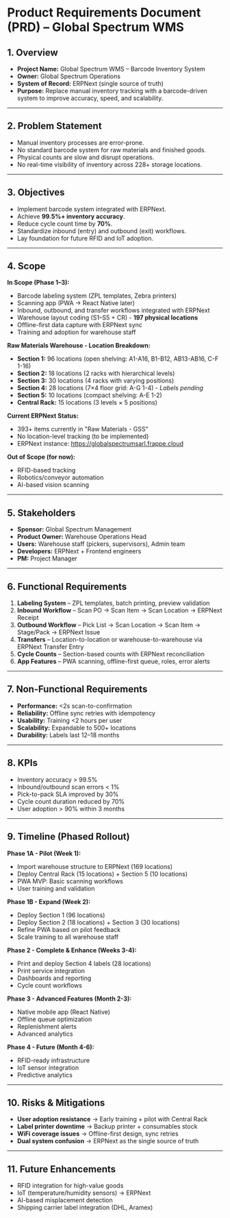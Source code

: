 # Product Requirements Document (PRD) – Global Spectrum WMS

## 1. Overview
- **Project Name:** Global Spectrum WMS – Barcode Inventory System  
- **Owner:** Global Spectrum Operations  
- **System of Record:** ERPNext (single source of truth)  
- **Purpose:** Replace manual inventory tracking with a barcode-driven system to improve accuracy, speed, and scalability.  

---

## 2. Problem Statement
- Manual inventory processes are error-prone.  
- No standard barcode system for raw materials and finished goods.  
- Physical counts are slow and disrupt operations.  
- No real-time visibility of inventory across 228+ storage locations.  

---

## 3. Objectives
- Implement barcode system integrated with ERPNext.  
- Achieve **99.5%+ inventory accuracy**.  
- Reduce cycle count time by **70%**.  
- Standardize inbound (entry) and outbound (exit) workflows.  
- Lay foundation for future RFID and IoT adoption.  

---

## 4. Scope
**In Scope (Phase 1–3):**  
- Barcode labeling system (ZPL templates, Zebra printers)  
- Scanning app (PWA → React Native later)  
- Inbound, outbound, and transfer workflows integrated with ERPNext  
- Warehouse layout coding (S1–S5 + CR) - **197 physical locations**  
- Offline-first data capture with ERPNext sync  
- Training and adoption for warehouse staff  

**Raw Materials Warehouse - Location Breakdown:**  
- **Section 1:** 96 locations (open shelving: A1-A16, B1-B12, AB13-AB16, C-F 1-16)  
- **Section 2:** 18 locations (2 racks with hierarchical levels)  
- **Section 3:** 30 locations (4 racks with varying positions)  
- **Section 4:** 28 locations (7×4 floor grid: A-G 1-4) - *Labels pending*  
- **Section 5:** 10 locations (compact shelving: A-E 1-2)  
- **Central Rack:** 15 locations (3 levels × 5 positions)  

**Current ERPNext Status:**  
- 393+ items currently in "Raw Materials - GSS"  
- No location-level tracking (to be implemented)  
- ERPNext instance: https://globalspectrumsarl.frappe.cloud  

**Out of Scope (for now):**  
- RFID-based tracking  
- Robotics/conveyor automation  
- AI-based vision scanning  

---

## 5. Stakeholders
- **Sponsor:** Global Spectrum Management  
- **Product Owner:** Warehouse Operations Head  
- **Users:** Warehouse staff (pickers, supervisors), Admin team  
- **Developers:** ERPNext + Frontend engineers  
- **PM:** Project Manager  

---

## 6. Functional Requirements
1. **Labeling System** – ZPL templates, batch printing, preview validation  
2. **Inbound Workflow** – Scan PO → Scan Item → Scan Location → ERPNext Receipt  
3. **Outbound Workflow** – Pick List → Scan Location → Scan Item → Stage/Pack → ERPNext Issue  
4. **Transfers** – Location-to-location or warehouse-to-warehouse via ERPNext Transfer Entry  
5. **Cycle Counts** – Section-based counts with ERPNext reconciliation  
6. **App Features** – PWA scanning, offline-first queue, roles, error alerts  

---

## 7. Non-Functional Requirements
- **Performance:** <2s scan-to-confirmation  
- **Reliability:** Offline sync retries with idempotency  
- **Usability:** Training <2 hours per user  
- **Scalability:** Expandable to 500+ locations  
- **Durability:** Labels last 12–18 months  

---

## 8. KPIs
- Inventory accuracy > 99.5%  
- Inbound/outbound scan errors < 1%  
- Pick-to-pack SLA improved by 30%  
- Cycle count duration reduced by 70%  
- User adoption > 90% within 3 months  

---

## 9. Timeline (Phased Rollout)

**Phase 1A - Pilot (Week 1):**  
- Import warehouse structure to ERPNext (169 locations)  
- Deploy Central Rack (15 locations) + Section 5 (10 locations)  
- PWA MVP: Basic scanning workflows  
- User training and validation  

**Phase 1B - Expand (Week 2):**  
- Deploy Section 1 (96 locations)  
- Deploy Section 2 (18 locations) + Section 3 (30 locations)  
- Refine PWA based on pilot feedback  
- Scale training to all warehouse staff  

**Phase 2 - Complete & Enhance (Weeks 3-4):**  
- Print and deploy Section 4 labels (28 locations)  
- Print service integration  
- Dashboards and reporting  
- Cycle count workflows  

**Phase 3 - Advanced Features (Month 2-3):**  
- Native mobile app (React Native)  
- Offline queue optimization  
- Replenishment alerts  
- Advanced analytics  

**Phase 4 - Future (Month 4-6):**  
- RFID-ready infrastructure  
- IoT sensor integration  
- Predictive analytics  

---

## 10. Risks & Mitigations
- **User adoption resistance** → Early training + pilot with Central Rack  
- **Label printer downtime** → Backup printer + consumables stock  
- **WiFi coverage issues** → Offline-first design, sync retries  
- **Dual system confusion** → ERPNext as the single source of truth  

---

## 11. Future Enhancements
- RFID integration for high-value goods  
- IoT (temperature/humidity sensors) → ERPNext  
- AI-based misplacement detection  
- Shipping carrier label integration (DHL, Aramex)  
